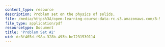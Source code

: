 ```yaml
---
content_type: resource
description: Problem set on the physics of solids.
file: /media/https%3A/open-learning-course-data-rc.s3.amazonaws.com/8-512-theory-of-solids-ii-spring-2009/dc3f465df98a328b493bbe7231539114_MIT8_512s09_2004_pset02a.pdf
file_type: application/pdf
resourcetype: Document
title: 'Problem Set #2'
uid: dc3f465d-f98a-328b-493b-be7231539114
---
```

